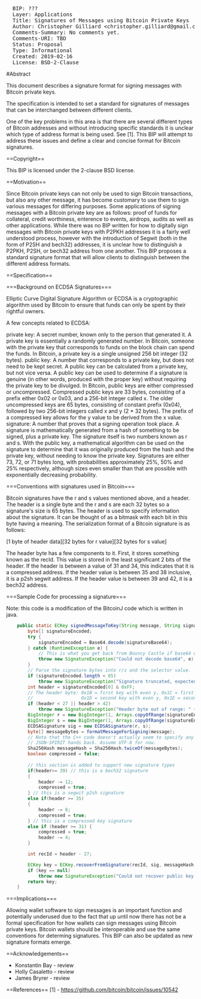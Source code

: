 <pre>
  BIP: ???
  Layer: Applications
  Title: Signatures of Messages using Bitcoin Private Keys
  Author: Christopher Gilliard &ltchristopher.gilliard@gmail.com&gt
  Comments-Summary: No comments yet.
  Comments-URI: TBD
  Status: Proposal
  Type: Informational
  Created: 2019-02-16
  License: BSD-2-Clause
</pre>

#Abstract

This document describes a signature format for signing messages with Bitcoin private keys.

The specification is intended to set a standard for signatures of messages that can be interchanged between different clients.

One of the key problems in this area is that there are several different types of Bitcoin addresses and without introducing specific standards it is unclear which type of address format is being used. See [1]. This BIP will attempt to address these issues and define a clear and concise format for Bitcoin signatures.

==Copyright==

This BIP is licensed under the 2-clause BSD license.

==Motivation==

Since Bitcoin private keys can not only be used to sign Bitcoin transactions, but also any other message, it has become customary to use them to sign various messages for differing purposes. Some applications of signing messages with a Bitcoin private key are as follows: proof of funds for collateral, credit worthiness, enterence to events, airdrops, audits as well as other applications. While there was no BIP written for how to digitally sign messages with Bitcoin private keys with P2PKH addresses it is a fairly well understood process, however with the introduction of Segwit (both in the form of P2SH and bech32) addresses, it is unclear how to distinguish a P2PKH, P2SH, or bech32 address from one another. This BIP proposes a standard signature format that will allow clients to distinguish between the different address formats.

==Specification==

===Background on ECDSA Signatures===

Elliptic Curve Digital Signature Algorithm or ECDSA is a cryptographic algorithm used by Bitcoin to ensure that funds can only be spent by their rightful owners.

A few concepts related to ECDSA:

private key: A secret number, known only to the person that generated it. A private key is essentially a randomly generated number. In Bitcoin, someone with the private key that corresponds to funds on the block chain can spend the funds. In Bitcoin, a private key is a single unsigned 256 bit integer (32 bytes).
public key: A number that corresponds to a private key, but does not need to be kept secret. A public key can be calculated from a private key, but not vice versa. A public key can be used to determine if a signature is genuine (in other words, produced with the proper key) without requiring the private key to be divulged. In Bitcoin, public keys are either compressed or uncompressed. Compressed public keys are 33 bytes, consisting of a prefix either 0x02 or 0x03, and a 256-bit integer called x. The older uncompressed keys are 65 bytes, consisting of constant prefix (0x04), followed by two 256-bit integers called x and y (2 * 32 bytes). The prefix of a compressed key allows for the y value to be derived from the x value.
signature: A number that proves that a signing operation took place. A signature is mathematically generated from a hash of something to be signed, plus a private key. The signature itself is two numbers known as r and s. With the public key, a mathematical algorithm can be used on the signature to determine that it was originally produced from the hash and the private key, without needing to know the private key. Signatures are either 73, 72, or 71 bytes long, with probabilities approximately 25%, 50% and 25% respectively, although sizes even smaller than that are possible with exponentially decreasing probability.

===Conventions with signatures used in Bitcoin===

Bitcoin signatures have the r and s values mentioned above, and a header. The header is a single byte and the r and s are each 32 bytes so a signature's size is 65 bytes. The header is used to specify information about the signature. It can be thought of as a bitmask with each bit in this byte having a meaning. The serialization format of a Bitcoin signature is as follows:

[1 byte of header data][32 bytes for r value][32 bytes for s value]

The header byte has a few components to it. First, it stores something known as the recId. This value is stored in the least significant 2 bits of the header. If the header is between a value of 31 and 34, this indicates that it is a compressed address. If the header value is between 35 and 38 inclusive, it is a p2sh segwit address. If the header value is between 39 and 42, it is a bech32 address.

===Sample Code for processing a signature===

Note: this code is a modification of the BitcoinJ code which is written in java.

```Java
    public static ECKey signedMessageToKey(String message, String signatureBase64) throws SignatureException {
        byte[] signatureEncoded;
        try {
            signatureEncoded = Base64.decode(signatureBase64);
        } catch (RuntimeException e) {
            // This is what you get back from Bouncy Castle if base64 doesn't decode :(
            throw new SignatureException("Could not decode base64", e);
        }
        // Parse the signature bytes into r/s and the selector value.
        if (signatureEncoded.length < 65)
            throw new SignatureException("Signature truncated, expected 65 bytes and got " + signatureEncoded.length);
        int header = signatureEncoded[0] & 0xFF;
        // The header byte: 0x1B = first key with even y, 0x1C = first key with odd y,
        //                  0x1D = second key with even y, 0x1E = second key with odd y
        if (header < 27 || header > 42)
            throw new SignatureException("Header byte out of range: " + header);
        BigInteger r = new BigInteger(1, Arrays.copyOfRange(signatureEncoded, 1, 33));
        BigInteger s = new BigInteger(1, Arrays.copyOfRange(signatureEncoded, 33, 65));
        ECDSASignature sig = new ECDSASignature(r, s);
        byte[] messageBytes = formatMessageForSigning(message);
        // Note that the C++ code doesn't actually seem to specify any character encoding. Presumably it's whatever
        // JSON-SPIRIT hands back. Assume UTF-8 for now.
        Sha256Hash messageHash = Sha256Hash.twiceOf(messageBytes);
        boolean compressed = false;
        
        // this section is added to support new signature types
        if(header>= 39) // this is a bech32 signature
        {
            header -= 12;
            compressed = true;
        } // this is a segwit p2sh signature
        else if(header >= 35)
        {
            header -= 8;
            compressed = true;
        } // this is a compressed key signature
        else if (header >= 31) {
            compressed = true;
            header -= 4;
        }

        int recId = header - 27;

        ECKey key = ECKey.recoverFromSignature(recId, sig, messageHash, compressed);
        if (key == null)
            throw new SignatureException("Could not recover public key from signature");
        return key;
    }
```
===Implications===

Allowing wallet software to sign messages is an important function and potentially underused due to the fact that up until now there has not be a formal specification for how wallets can sign messages using Bitcoin private keys. Bitcoin wallets should be interoperable and use the same conventions for determing signatures. This BIP can also be updated as new signature formats emerge.

==Acknowledgements==

* Konstantin Bay - review
* Holly Casaletto - review
* James Bryrer - review


==References==
[1] - https://github.com/bitcoin/bitcoin/issues/10542

